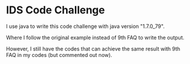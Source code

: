 # IDS Code Challenge

I use java to write this code challenge with java version "1.7.0_79".

Where I follow the original example instead of 9th FAQ to write the output. 

However, I still have the codes that can achieve the same result with 9th FAQ in my codes (but commented out now).
